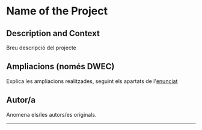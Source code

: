 # Name of the Project

## Description and Context

Breu descripció del projecte

## Ampliacions (només DWEC)

Explica les ampliacions realitzades, seguint els apartats de l'[enunciat](https://docs.google.com/document/d/165mvqgcaXJqPGgYvXEPV7a5pfU50RyFaRqMssPvsdtE/edit#heading=h.nqp4aq2vs9d2)

## Autor/a

Anomena els/les autors/es originals.

---

